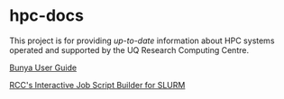 # hpc-docs

This project is for providing _up-to-date_ information about HPC systems operated and supported by the UQ Research Computing Centre.

[Bunya User Guide](Bunya-User-Guide.md)

[RCC's Interactive Job Script Builder for SLURM](https://shiny.rcc.uq.edu.au/SLURM/)
